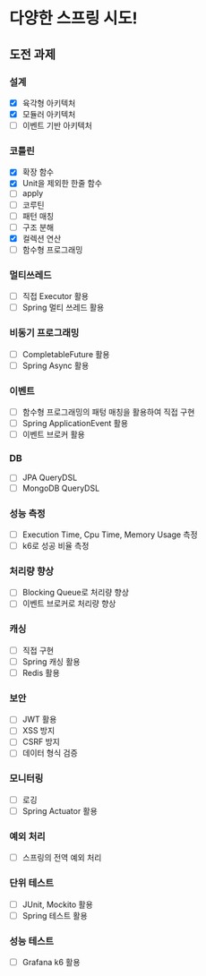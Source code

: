 # 다양한 스프링 시도!
## 도전 과제 
### 설계 
- [x] 육각형 아키텍처
- [x] 모듈러 아키텍처
- [ ] 이벤트 기반 아키텍처

### 코틀린 
- [x] 확장 함수
- [x] Unit을 제외한 한줄 함수
- [ ] apply
- [ ] 코루틴 
- [ ] 패턴 매칭 
- [ ] 구조 분해
- [x] 컬렉션 연산
- [ ] 함수형 프로그래밍 

### 멀티쓰레드 
- [ ] 직접 Executor 활용 
- [ ] Spring 멀티 쓰레드 활용 

### 비동기 프로그래밍 
- [ ] CompletableFuture 활용 
- [ ] Spring Async 활용 

### 이벤트 
- [ ] 함수형 프로그래밍의 패텅 매칭을 활용하여 직접 구현 
- [ ] Spring ApplicationEvent 활용 
- [ ] 이벤트 브로커 활용

### DB 
- [ ] JPA QueryDSL
- [ ] MongoDB QueryDSL

### 성능 측정 
- [ ] Execution Time, Cpu Time, Memory Usage 측정
- [ ] k6로 성공 비율 측정 

### 처리량 향상 
- [ ] Blocking Queue로 처리량 향상
- [ ] 이벤트 브로커로 처리량 향상

### 캐싱 
- [ ] 직접 구현 
- [ ] Spring 캐싱 활용 
- [ ] Redis 활용 

### 보안 
- [ ] JWT 활용 
- [ ] XSS 방지 
- [ ] CSRF 방지 
- [ ] 데이터 형식 검증 

### 모니터링 
- [ ] 로깅 
- [ ] Spring Actuator 활용 

### 예외 처리 
- [ ] 스프링의 전역 예외 처리

### 단위 테스트 
- [ ] JUnit, Mockito 활용
- [ ] Spring 테스트 활용 

### 성능 테스트 
- [ ] Grafana k6 활용 